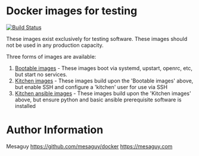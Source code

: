 # Docker images for testing
[![Build Status](https://api.travis-ci.org/mesaguy/docker.svg?branch=master)](https://travis-ci.org/mesaguy/docker)

These images exist exclusively for testing software. These images should not be used in any production capacity.

Three forms of images are available:
 1. [Bootable images](https://github.com/mesaguy/docker/tree/master/boot-x86_64) - These images boot via systemd, upstart, openrc, etc, but start no services.
 2. [Kitchen images](https://github.com/mesaguy/docker/tree/master/kitchen-base-x86_64) - These images build upon the 'Bootable images' above, but enable SSH and configure a 'kitchen' user for use via SSH
 3. [Kitchen ansible images](https://github.com/mesaguy/docker/tree/master/kitchen-ansible-x86_64) - These images build upon the 'Kitchen images' above, but ensure python and basic ansible prerequisite software is installed

# Author Information
Mesaguy
https://github.com/mesaguy/docker
https://mesaguy.com
